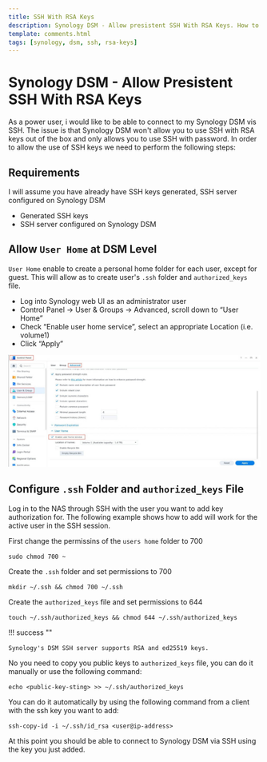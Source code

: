 ```yaml
---
title: SSH With RSA Keys
description: Synology DSM - Allow presistent SSH With RSA Keys. How to configure Synology to use RSA keys for SSH access.
template: comments.html
tags: [synology, dsm, ssh, rsa-keys]
---
```


# Synology DSM - Allow Presistent SSH With RSA Keys

As a power user, i would like to be able to connect to my Synology DSM vis SSH. The issue is that Synology DSM won't allow you to use SSH with RSA keys out of the box and only allows you to use SSH with password.
In order to allow the use of SSH keys we need to perform the following steps:

## Requirements

I will assume you have already have SSH keys generated, SSH server configured on Synology DSM

- Generated SSH keys
- SSH server configured on Synology DSM

## Allow `User Home` at DSM Level

`User Home` enable to create a personal home folder for each user, except for guest. This will allow as to create user's `.ssh` folder and `authorized_keys` file.

- Log into Synology web UI as an administrator user
- Control Panel -> User & Groups -> Advanced, scroll down to “User Home”
- Check “Enable user home service”, select an appropriate Location (i.e. volume1)
- Click “Apply”

![Synology Control Panel Image][synology-control-panel-image]

## Configure `.ssh` Folder and `authorized_keys` File

Log in to the NAS through SSH with the user you want to add key authorization for.
The following example shows how to add will work for the active user in the SSH session.

First change the permissins of the `users home` folder to 700

```shell
sudo chmod 700 ~
```

Create the `.ssh` folder and set permissions to 700

```shell
mkdir ~/.ssh && chmod 700 ~/.ssh
```

Create the `authorized_keys` file and set permissions to 644

```shell
touch ~/.ssh/authorized_keys && chmod 644 ~/.ssh/authorized_keys
```

!!! success ""

    Synology's DSM SSH server supports RSA and ed25519 keys.

No you need to copy you public keys to `authorized_keys` file, you can do it manually or use the following command:

```shell
echo <public-key-sting> >> ~/.ssh/authorized_keys
```

You can do it automatically by using the following command from a client with the ssh key you want to add:

```shell
ssh-copy-id -i ~/.ssh/id_rsa <user@ip-address>
```

At this point you should be able to connect to Synology DSM via SSH using the key you just added.

<!-- appendices -->

<!-- urls -->

[3os-url]: https://3os.org/ '3os Homepage'

<!-- images -->

[synology-control-panel-image]: /assets/images/fc2ca070-ba36-11ec-a838-2bfdfa0e9d3f.jpg 'Synology Control Panel'

<!--css-->
<style>
  .md-typeset img {
    display: inline;
</style>

<!-- end appendices -->
